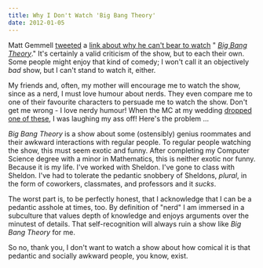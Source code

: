 ```yaml
---
title: Why I Don't Watch 'Big Bang Theory'
date: 2012-01-05
---
```


Matt Gemmell [tweeted](https://twitter.com/#!/mattgemmell/status/154934455969136641) a [link about why he can't bear to watch](http://inagist.com/mattgemmell/154934455969136641/) " _[Big Bang Theory](http://www.google.ca/url?sa=t&rct=j&q=imdb%20big%20bang%20theory&source=web&cd=1&ved=0CBwQFjAA&url=http%3A%2F%2Fwww.imdb.com%2Ftitle%2Ftt0898266%2F&ei=rd4FT9nLE-bz0gHR1aBT&usg=AFQjCNFrtMaa7gT6E-4qqWGs8AG8w0Q0SQ&sig2=3S1p55ndDsZaEX8T1tfrqA)_." It's certainly a valid criticism of the show, but to each their own. Some people might enjoy that kind of comedy; I won't call it an objectively _bad_&nbsp;show, but I can't stand to watch it, either.

My friends and, often, my mother will encourage me to watch the show, since as a nerd, I must love humour about nerds. They even compare me to one of their favourite characters to persuade me to watch the show. Don't get me wrong - I love nerdy humour! When the MC at my wedding [dropped one of these](http://en.wikipedia.org/wiki/Mathematical_joke#Jokes_with_numeral_bases), I was laughing my ass off! Here's the problem ...

_Big Bang Theory_&nbsp;is a show about some (ostensibly) genius roommates and their awkward interactions with regular people. To regular people watching the show, this must seem exotic and funny. After completing my Computer Science degree with a minor in Mathematics, this is neither exotic nor funny. Because it is my life. I've worked with Sheldon. I've gone to class with Sheldon. I've had to tolerate the pedantic snobbery of Sheldons, _plural_, in the form of coworkers, classmates, and professors and it _sucks_.

The worst part is, to be perfectly honest, that I acknowledge that I can be a pedantic asshole at times, too. By definition of "nerd" I am immersed in a subculture that values depth of knowledge and enjoys arguments over the minutest of details. That self-recognition will always ruin a show like _Big Bang Theory_ for me.

So no, thank you, I don't want to watch a show about how comical it is that pedantic and socially awkward people, you know, exist.
